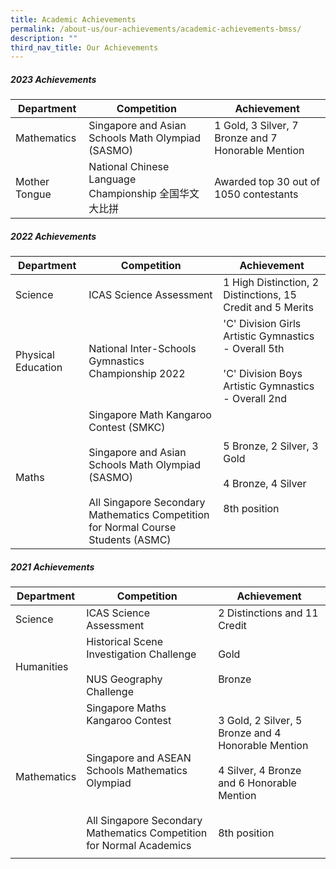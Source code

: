 ```yaml
---
title: Academic Achievements
permalink: /about-us/our-achievements/academic-achievements-bmss/
description: ""
third_nav_title: Our Achievements
---
```

##### 2023 Achievements
| Department | Competition | Achievement |
| -------- | -------- | -------- |
| Mathematics | Singapore and Asian Schools Math Olympiad (SASMO) | 1 Gold, 3 Silver, 7 Bronze and 7 Honorable Mention |
| Mother Tongue | National Chinese Language Championship 全国华文大比拼 |  Awarded top 30 out of 1050 contestants |


##### 2022 Achievements
| Department | Competition | Achievement |
| -------- | -------- | -------- |
| Science | ICAS Science Assessment | 1 High Distinction, 2 Distinctions, 15 Credit and 5 Merits |
| Physical Education | National Inter-Schools Gymnastics Championship 2022 | 'C' Division Girls Artistic Gymnastics - Overall 5th<br><br> 'C' Division Boys Artistic Gymnastics - Overall 2nd|
| Maths |Singapore Math Kangaroo Contest (SMKC)<br><br>Singapore and Asian Schools Math Olympiad (SASMO)<br><br>All Singapore Secondary Mathematics Competition for Normal Course Students (ASMC)|5 Bronze, 2 Silver, 3 Gold<br><br>4 Bronze, 4 Silver<br><br>8th position|


##### 2021 Achievements

| Department | Competition | Achievement |
| -------- | -------- | -------- |
| Science     | ICAS Science Assessment    | 2 Distinctions and 11 Credit  |
|Humanities |Historical Scene Investigation Challenge <br><br> NUS Geography Challenge | Gold <br><br> Bronze|
| Mathematics| Singapore Maths Kangaroo Contest<br><br><br>Singapore and ASEAN Schools Mathematics Olympiad<br><br><br>All Singapore Secondary Mathematics Competition for Normal Academics|3 Gold, 2 Silver, 5 Bronze and 4 Honorable Mention<br><br>4 Silver, 4 Bronze and 6 Honorable Mention<br><br><br>8th position|
||||